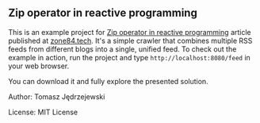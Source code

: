 ## Zip operator in reactive programming

This is an example project for [Zip operator in reactive programming](https://zone84.tech/programming/zip-operator-in-reactive-programming/)
article published at [zone84.tech](https://zone84.tech). It's a simple crawler that combines multiple RSS feeds
from different blogs into a single, unified feed. To check out the example in action, run the project and
type `http://localhost:8080/feed` in your web browser.

You can download it and fully explore the presented solution.

Author: Tomasz Jędrzejewski

License: MIT License
